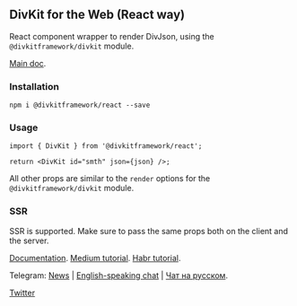 ## DivKit for the Web (React way)

React component wrapper to render DivJson, using the `@divkitframework/divkit` module.

[Main doc](../divkit/README.md).

### Installation

```
npm i @divkitframework/react --save
```

### Usage

```tsx
import { DivKit } from '@divkitframework/react';

return <DivKit id="smth" json={json} />;
```

All other props are similar to the `render` options for the `@divkitframework/divkit` module.

### SSR

SSR is supported. Make sure to pass the same props both on the client and the server.

[Documentation](https://divkit.tech/doc). [Medium tutorial](https://medium.com/p/cad519252f0f). [Habr tutorial](https://habr.com/ru/company/yandex/blog/683886/).

Telegram: [News](https://t.me/divkit_news) | [English-speaking chat](https://t.me/divkit_community_en) | [Чат на русском](https://t.me/divkit_community_ru).

[Twitter](https://twitter.com/DivKitFramework)
